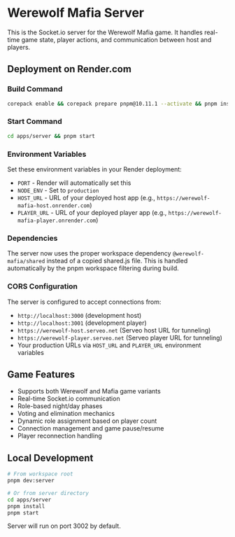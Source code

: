 # Werewolf Mafia Server

This is the Socket.io server for the Werewolf Mafia game. It handles real-time game state, player actions, and communication between host and players.

## Deployment on Render.com

### Build Command
```bash
corepack enable && corepack prepare pnpm@10.11.1 --activate && pnpm install --filter=@werewolf-mafia/server... --frozen-lockfile
```

### Start Command
```bash
cd apps/server && pnpm start
```

### Environment Variables

Set these environment variables in your Render deployment:

- `PORT` - Render will automatically set this
- `NODE_ENV` - Set to `production`
- `HOST_URL` - URL of your deployed host app (e.g., `https://werewolf-mafia-host.onrender.com`)
- `PLAYER_URL` - URL of your deployed player app (e.g., `https://werewolf-mafia-player.onrender.com`)

### Dependencies

The server now uses the proper workspace dependency `@werewolf-mafia/shared` instead of a copied shared.js file. This is handled automatically by the pnpm workspace filtering during build.

### CORS Configuration

The server is configured to accept connections from:
- `http://localhost:3000` (development host)
- `http://localhost:3001` (development player) 
- `https://werewolf-host.serveo.net` (Serveo host URL for tunneling)
- `https://werewolf-player.serveo.net` (Serveo player URL for tunneling)
- Your production URLs via `HOST_URL` and `PLAYER_URL` environment variables

## Game Features

- Supports both Werewolf and Mafia game variants
- Real-time Socket.io communication
- Role-based night/day phases
- Voting and elimination mechanics
- Dynamic role assignment based on player count
- Connection management and game pause/resume
- Player reconnection handling

## Local Development

```bash
# From workspace root
pnpm dev:server

# Or from server directory
cd apps/server
pnpm install
pnpm start
```

Server will run on port 3002 by default. 